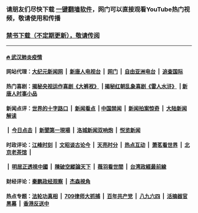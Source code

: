 ### 请朋友们尽快下载 [一键翻墙软件](https://github.com/gfw-breaker/nogfw/)，网门可以直接观看YouTube热门视频，敬请使用和传播

### [禁书下载（不定期更新），敬请传阅](https://github.com/gfw-breaker/books/blob/master/README.md)

---

#### [🔥 武汉肺炎疫情](http://165.227.48.250:10000/videos/corona/)

#### 网站代理：[大纪元新闻网](http://165.227.48.250:10080/gb/) &nbsp;|&nbsp; [新唐人电视台](http://165.227.48.250:8808/gb/) &nbsp;|&nbsp; [网门](http://165.227.48.250:11000/) &nbsp;|&nbsp; [自由亚洲电台](http://165.227.48.250:9800/mandarin/) &nbsp;|&nbsp; [追查国际](http://165.227.48.250:10010/)

#### 热门喜剧：[揭秘央视运作喜剧《大裤衩》](http://165.227.48.250:10000/videos/res/big-shorts/) &nbsp;|&nbsp;[揭秘红朝乱象喜剧《雷人水浒》](http://165.227.48.250:10000/videos/res/OutlawsOfMarsh/) &nbsp;|&nbsp;[新唐人时事小品](http://165.227.48.250:10000/videos/res/comedy/)

#### 新闻点评：[世界的十字路口](http://165.227.48.250/tanghao/) &nbsp;|&nbsp; [新闻看点](http://165.227.48.250/news-insight/) &nbsp;|&nbsp;[中国禁闻](http://165.227.48.250/ntdtv-news/) &nbsp;|&nbsp; [新闻拍案惊奇](http://165.227.48.250/dayu/) &nbsp;|&nbsp; [大陆新闻解读](http://165.227.48.250/ntdtv-comedy/)
####   &nbsp;|&nbsp;  [今日点击](http://165.227.48.250/news-click/)  &nbsp;|&nbsp; [新聞第一現場](http://165.227.48.250/primary-scene/) &nbsp;|&nbsp; [洛城新闻双响炮](http://165.227.48.250/la-news/) &nbsp;|&nbsp; [悦览新闻](http://165.227.48.250/dingyue/)

#### 时政评论：[江峰时刻](http://165.227.48.250/today-in-history/) &nbsp;|&nbsp; [文昭谈古论今](http://165.227.48.250/wenzhao/) &nbsp;|&nbsp; [天亮时分](http://165.227.48.250/tianliang/) &nbsp;|&nbsp; [热点互动](http://165.227.48.250/ntdtv-rdhd/) &nbsp;|&nbsp; [萧茗看世界](http://165.227.48.250/simonegao/) &nbsp;|&nbsp; [北京老茶馆](http://165.227.48.250/teahouse/)  &nbsp;|&nbsp;  
####   &nbsp;|&nbsp;  [明居正透視中國](http://165.227.48.250/decoding-china/)  &nbsp;|&nbsp; [陳破空縱論天下](http://165.227.48.250/pokong/)  &nbsp;|&nbsp; [薇羽看世間](http://165.227.48.250/weiyu/)  &nbsp;|&nbsp; [台湾政經最前線](http://165.227.48.250/taiwan/)   

#### 财经评论：[秦鹏政经观察](http://165.227.48.250/qinpeng/) &nbsp;|&nbsp; [杰森視角 ](http://165.227.48.250/jason/)

#### 热点专题：[法轮功真相](http://165.227.48.250:10000/videos/truth.html) &nbsp;|&nbsp; [709律师大抓捕](http://165.227.48.250:10000/videos/709/) &nbsp;|&nbsp; [百年共产党](http://165.227.48.250:10000/videos/ccp.html) &nbsp;|&nbsp; [八九六四](http://165.227.48.250:10000/videos/88/)  &nbsp;|&nbsp; [活摘器官黑幕](http://165.227.48.250:10000/videos/res/Organs/)  &nbsp;|&nbsp; [香港反送中](http://165.227.48.250:10000/videos/res/hk/) 


<img src='http://gfw-breaker.win/link4-new.md' width='0px' height='0px'/>

